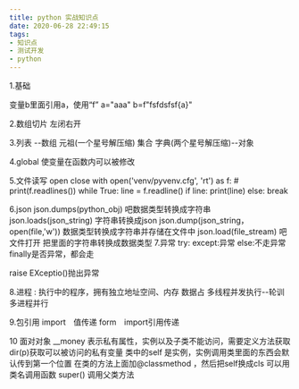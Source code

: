 ```yaml
---
title: python 实战知识点
date: 2020-06-28 22:49:15
tags:
- 知识点
- 测试开发
- python
---
```


1.基础

变量b里面引用a，使用“f”
a="aaa"
b=f"fsfdsfsf{a}"

2.数组切片 左闭右开

3.列表 --数组
元祖(一个星号解压缩)
 集合
  字典(两个星号解压缩)--对象

4.global 使变量在函数内可以被修改

5.文件读写  open close
with open('venv/pyvenv.cfg', 'rt') as f:
    # print(f.readlines())
    while True:
        line = f.readline()
        if line:
            print(line)
        else:
            break

6.json
json.dumps(python_obj) 吧数据类型转换成字符串
json.loads(json_string) 字符串转换成json
json.dump(json_string， open(file,'w'))  数据类型转换成字符串并存储在文件中
json.load(file_stream) 吧文件打开 把里面的字符串转换成数据类型
7.异常
try:
except:异常
else:不走异常
finally是否异常，都会走

raise EXceptio()抛出异常

8.进程 : 执行中的程序，拥有独立地址空间、内存 数据占
多线程并发执行--轮训
多进程并行

9.包引用
import　值传递
form　import引用传递

10 面对对象
__money 表示私有属性，实例以及子类不能访问，需要定义方法获取
dir(p)获取可以被访问的私有变量
类中的self 是实例，实例调用类里面的东西会默认传到第一个位置
在类的方法上面加@classmethod ，然后把self换成cls 可以用类名调用函数
super() 调用父类方法

